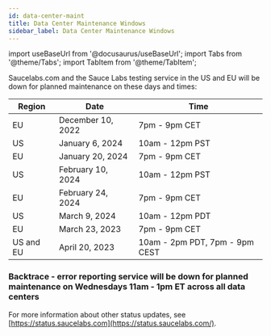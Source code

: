 ```yaml
---
id: data-center-maint
title: Data Center Maintenance Windows
sidebar_label: Data Center Maintenance Windows
---
```


import useBaseUrl from '@docusaurus/useBaseUrl';
import Tabs from '@theme/Tabs';
import TabItem from '@theme/TabItem';

Saucelabs.com and the Sauce Labs testing service in the US and EU will be down for planned maintenance on these days and times:

| Region    | Date               | Time                           |
| --------- | ------------------ | ------------------------------ |
| EU        | December 10, 2022  | 7pm - 9pm CET                  |
| US        | January 6, 2024    | 10am - 12pm PST                |
| EU        | January 20, 2024   | 7pm - 9pm CET                  |
| US        | February 10, 2024  | 10am - 12pm PST                |
| EU        | February 24, 2024  | 7pm - 9pm CET                  |
| US        | March 9, 2024      | 10am - 12pm PDT                |
| EU        | March 23, 2023     | 7pm - 9pm CET                  |
| US and EU | April 20, 2023     | 10am - 2pm PDT, 7pm - 9pm CEST |

### Backtrace - error reporting service will be down for planned maintenance on Wednesdays 11am - 1pm ET across all data centers


For more information about other status updates, see [https://status.saucelabs.com](https://status.saucelabs.com/).
